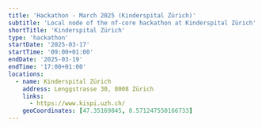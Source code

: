 ```yaml
---
title: 'Hackathon - March 2025 (Kinderspital Zürich)'
subtitle: 'Local node of the nf-core hackathon at Kinderspital Zürich'
shortTitle: 'Kinderspital Zürich'
type: 'hackathon'
startDate: '2025-03-17'
startTime: '09:00+01:00'
endDate: '2025-03-19'
endTime: '17:00+01:00'
locations:
  - name: Kinderspital Zürich
    address: Lenggstrasse 30, 8008 Zürich
    links:
      - https://www.kispi.uzh.ch/
    geoCoordinates: [47.35169845, 8.571247550166733]
---
```

